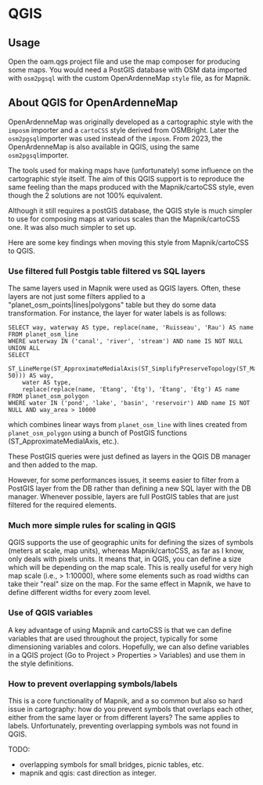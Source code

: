 QGIS
====


## Usage

Open the oam.qgs project file and use the map composer for producing some maps. You would need a PostGIS database with OSM data imported with `osm2pgsql` with the custom OpenArdenneMap `style` file, as for Mapnik.

## About QGIS for OpenArdenneMap

OpenArdenneMap was originally developed as a cartographic style with the `imposm` importer and a `cartoCSS` style derived from OSMBright. Later the `osm2pgsql`importer was used instead of the `imposm`. From 2023, the OpenArdenneMap is also available in QGIS, using the same `osm2pgsql`importer.

The tools used for making maps have (unfortunately) some influence on the cartographic style itself. The aim of this QGIS support is to reproduce the same feeling than the maps produced with the Mapnik/cartoCSS style, even though the 2 solutions are not 100% equivalent.

Although it still requires a postGIS database, the QGIS style is much simpler to use for composing maps at various scales than the Mapnik/cartoCSS one. It was also much simpler to set up.

Here are some key findings when moving this style from Mapnik/cartoCSS to QGIS.


### Use filtered full Postgis table filtered vs SQL layers

The same layers used in Mapnik were used as QGIS layers. Often, these layers are not just some filters applied to a "planet_osm_points|lines|polygons" table but they do some data transformation. For instance, the layer for water labels is as follows:

```
SELECT way, waterway AS type, replace(name, 'Ruisseau', 'Rau') AS name
FROM planet_osm_line
WHERE waterway IN ('canal', 'river', 'stream') AND name IS NOT NULL
UNION ALL
SELECT
    ST_LineMerge(ST_ApproximateMedialAxis(ST_SimplifyPreserveTopology(ST_MakePolygon(ST_ExteriorRing(way)), 50))) AS way,
    water AS type,
    replace(replace(name, 'Etang', 'Étg'), 'Étang', 'Étg') AS name
FROM planet_osm_polygon
WHERE water IN ('pond', 'lake', 'basin', 'reservoir') AND name IS NOT NULL AND way_area > 10000
```

which combines linear ways from `planet_osm_line` with lines created from `planet_osm_polygon` using a bunch of PostGIS functions (ST_ApproximateMedialAxis, etc.).

These PostGIS queries were just defined as layers in the QGIS DB manager and then added to the map.

However, for some performances issues, it seems easier to filter from a PostGIS layer from the DB rather than defining a new SQL layer with the DB manager. Whenever possible, layers are full PostGIS tables that are just filtered for the required elements.

### Much more simple rules for scaling in QGIS

QGIS supports the use of geographic units for defining the sizes of symbols (meters at scale, map units), whereas Mapnik/cartoCSS, as far as I know, only deals with pixels units. It means that, in QGIS, you can define a size which will be depending on the map scale. This is really useful for very high map scale (i.e., > 1:10000), where some elements such as road widths can take their "real" size on the map. For the same effect in Mapnik, we have to define different widths for every zoom level.

### Use of QGIS variables

A key advantage of using Mapnik and cartoCSS is that we can define variables that are used throughout the project, typically for some dimensioning variables and colors. Hopefully, we can also define variables in a QGIS project (Go to Project > Properties > Variables) and use them in the style definitions.

### How to prevent overlapping symbols/labels

This is a core functionality of Mapnik, and a so common but also so hard issue in cartography: how do you prevent symbols that overlaps each other, either from the same layer or from different layers? The same applies to labels. Unfortunately, preventing overlapping symbols was not found in QGIS.



TODO:

- overlapping symbols for small bridges, picnic tables, etc.
- mapnik and qgis: cast direction as integer.